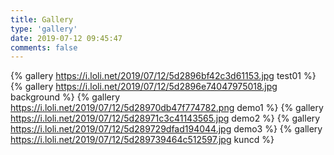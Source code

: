 ```yaml
---
title: Gallery
type: 'gallery'
date: 2019-07-12 09:45:47
comments: false
---
```


{% gallery https://i.loli.net/2019/07/12/5d2896bf42c3d61153.jpg test01 %}
{% gallery https://i.loli.net/2019/07/12/5d2896e74047975018.jpg background %}
{% gallery https://i.loli.net/2019/07/12/5d28970db47f774782.png demo1 %}
{% gallery https://i.loli.net/2019/07/12/5d28971c3c41143565.jpg demo2 %}
{% gallery https://i.loli.net/2019/07/12/5d289729dfad194044.jpg demo3 %}
{% gallery https://i.loli.net/2019/07/12/5d289739464c512597.jpg kuncd %}